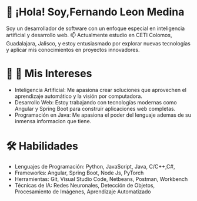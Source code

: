 # 👋 ¡Hola! Soy,Fernando Leon Medina
Soy un desarrollador de software con un enfoque especial en inteligencia artificial y
desarrollo web.
📫 Actualmente estudio en CETI Colomos, Guadalajara, Jalisco, y estoy entusiasmado por explorar nuevas tecnologías y aplicar mis conocimientos en proyectos innovadores.
  
# 👀 🚀 Mis Intereses
- Inteligencia Artificial: Me apasiona crear soluciones que aprovechen el aprendizaje automático y la visión por computadora.
- Desarrollo Web: Estoy trabajando con tecnologías modernas como Angular y Spring Boot para construir aplicaciones web completas.
- Programación en Java: Me apasiona el poder del lenguaje ademas de su inmensa informacion que tiene.

# 🛠️ Habilidades
- Lenguajes de Programación: Python, JavaScript, Java, C/C++,C#,
- Frameworks: Angular, Spring Boot, Node Js, PyTorch
- Herramientas: Git, Visual Studio Code, Netbeans, Postman, Workbench
- Técnicas de IA: Redes Neuronales, Detección de Objetos, Procesamiento de Imágenes, Aprendizaje Automatizado


<!---
chaton444/chaton444 is a ✨ special ✨ repository because its `README.md` (this file) appears on your GitHub profile.
You can click the Preview link to take a look at your changes.
--->
